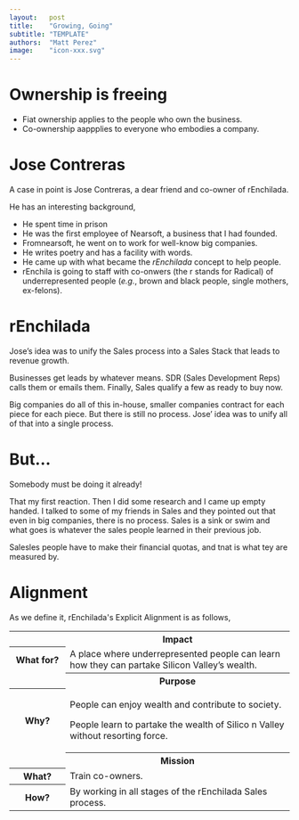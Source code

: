 ```yaml
---
layout:   post
title:    "Growing, Going"
subtitle: "TEMPLATE"
authors:  "Matt Perez"
image:    "icon-xxx.svg"
---
```


<div style='display:none; '>
 <p>It is not &lsquo;breaking out&rsquo; or &lsquo;growing free.&rsquo; It is about growing and going.</p>
</div>

<h1>Ownership is freeing</h1>
  <ul>
   <li>Fiat ownership applies to the people who own the business.</li>
   <li>Co-ownership aappplies to everyone who embodies a company.</li>
  </ul>

<h1>Jose Contreras</h1>
 <p>A case in point is Jose Contreras, a dear friend and co-owner of rEnchilada.</p>
 <p>He has an interesting background,</p>
  <ul>
   <li>He spent time in prison</li>
   <li>He was the first employee of Nearsoft, a business that I had founded.</li>
   <li>Fromnearsoft, he went on to work for well-know big companies.</li>
   <li>He writes poetry and has a facility with words.</li>
   <li>He came up with what became the <em>rEnchilada</em> concept to help people.</li>
   <li>rEnchila is going to staff with co-onwers (the r stands for Radical) of underrepresented people (<em>e.g.</em>, brown and black people, single mothers, ex-felons).</li>
  </ul>
 
<h1>rEnchilada</h1>
 <p>Jose&rsquo;s idea was to unify the Sales process into a Sales Stack that leads to revenue growth.</p>
 <p>Businesses get leads by whatever means. SDR (Sales Development Reps) calls them or emails them. Finally, Sales qualify a few as <span class="iquo">ready to buy now.</span>
 <p>Big companies do all of this in-house, smaller companies contract for each piece for each piece. But there is still no process. Jose&rsquo; idea was to unify all of that into a single process.</p>

<h1>But…</h1>
 <p class="iquo">Somebody must be doing it already!</p>
 <p>That my first reaction. Then I did some research and I came up empty handed. I talked to some of my friends in Sales and they pointed out that even in big companies, there is no process. Sales is a sink or swim and what goes is whatever the sales people learned in their previous job.</p>
 <p>Salesles people have to make their financial quotas, and tnat is what tey are measured by.</p>

<h1>Alignment</h1>
 <p>As we define it, rEnchilada's Explicit Alignment is as follows,</p>
 <div class='_center'>
  <table class='_explicitalignment'>
   <tr id='_background'>
    <td></td>
    <th>Impact</th>
   </tr>
   <tr>
    <th style='width:20%; '>What for?</th>
    <td>A place where underrepresented people can learn how they can partake Silicon Valley&rsquo;s wealth.</td>
   </tr>
   <tr id='_background'>
    <td></td>
    <th>Purpose</th>
   </tr>
   <tr>
    <th>Why?</th>
    <td>
     <p>People can enjoy wealth and contribute to society.</p>
     <p>People learn to partake the wealth of Silico n Valley without resorting force.</p>
    </td>
   </tr>
   <tr id='_background'>
    <td></td>
    <th>Mission</th>
   </tr>
   <tr>
    <th>What?</th>
    <td>Train co-owners.</td>
   </tr>
   <tr>
    <th>How?</th>
    <td>By working in all stages of the rEnchilada Sales process.</td>
   </tr>
  </table>
 </div>

 <p></p>
 <p></p>
 <p></p>